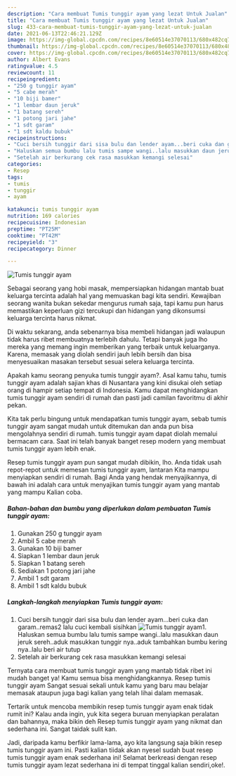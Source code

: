 ```yaml
---
description: "Cara membuat Tumis tunggir ayam yang lezat Untuk Jualan"
title: "Cara membuat Tumis tunggir ayam yang lezat Untuk Jualan"
slug: 433-cara-membuat-tumis-tunggir-ayam-yang-lezat-untuk-jualan
date: 2021-06-13T22:46:21.129Z
image: https://img-global.cpcdn.com/recipes/8e60514e37070113/680x482cq70/tumis-tunggir-ayam-foto-resep-utama.jpg
thumbnail: https://img-global.cpcdn.com/recipes/8e60514e37070113/680x482cq70/tumis-tunggir-ayam-foto-resep-utama.jpg
cover: https://img-global.cpcdn.com/recipes/8e60514e37070113/680x482cq70/tumis-tunggir-ayam-foto-resep-utama.jpg
author: Albert Evans
ratingvalue: 4.5
reviewcount: 11
recipeingredient:
- "250 g tunggir ayam"
- "5 cabe merah"
- "10 biji bamer"
- "1 lembar daun jeruk"
- "1 batang sereh"
- "1 potong jari jahe"
- "1 sdt garam"
- "1 sdt kaldu bubuk"
recipeinstructions:
- "Cuci bersih tunggir dari sisa bulu dan lender ayam...beri cuka dan garam..remas2 lalu cuci kembali sisihkan"
- "Haluskan semua bumbu lalu tumis sampe wangi..lalu masukkan daun jeruk sereh..aduk masukkan tunggir nya..aduk tambahkan bumbu kering nya..lalu beri air tutup"
- "Setelah air berkurang cek rasa masukkan kemangi selesai"
categories:
- Resep
tags:
- tumis
- tunggir
- ayam

katakunci: tumis tunggir ayam 
nutrition: 169 calories
recipecuisine: Indonesian
preptime: "PT25M"
cooktime: "PT42M"
recipeyield: "3"
recipecategory: Dinner

---
```



![Tumis tunggir ayam](https://img-global.cpcdn.com/recipes/8e60514e37070113/680x482cq70/tumis-tunggir-ayam-foto-resep-utama.jpg)

Sebagai seorang yang hobi masak, mempersiapkan hidangan mantab buat keluarga tercinta adalah hal yang memuaskan bagi kita sendiri. Kewajiban seorang  wanita bukan sekedar mengurus rumah saja, tapi kamu pun harus memastikan keperluan gizi tercukupi dan hidangan yang dikonsumsi keluarga tercinta harus nikmat.

Di waktu  sekarang, anda sebenarnya bisa membeli hidangan jadi walaupun tidak harus ribet membuatnya terlebih dahulu. Tetapi banyak juga lho mereka yang memang ingin memberikan yang terbaik untuk keluarganya. Karena, memasak yang diolah sendiri jauh lebih bersih dan bisa menyesuaikan masakan tersebut sesuai selera keluarga tercinta. 



Apakah kamu seorang penyuka tumis tunggir ayam?. Asal kamu tahu, tumis tunggir ayam adalah sajian khas di Nusantara yang kini disukai oleh setiap orang di hampir setiap tempat di Indonesia. Kamu dapat menghidangkan tumis tunggir ayam sendiri di rumah dan pasti jadi camilan favoritmu di akhir pekan.

Kita tak perlu bingung untuk mendapatkan tumis tunggir ayam, sebab tumis tunggir ayam sangat mudah untuk ditemukan dan anda pun bisa mengolahnya sendiri di rumah. tumis tunggir ayam dapat diolah memalui bermacam cara. Saat ini telah banyak banget resep modern yang membuat tumis tunggir ayam lebih enak.

Resep tumis tunggir ayam pun sangat mudah dibikin, lho. Anda tidak usah repot-repot untuk memesan tumis tunggir ayam, lantaran Kita mampu menyiapkan sendiri di rumah. Bagi Anda yang hendak menyajikannya, di bawah ini adalah cara untuk menyajikan tumis tunggir ayam yang mantab yang mampu Kalian coba.

<!--inarticleads1-->

##### Bahan-bahan dan bumbu yang diperlukan dalam pembuatan Tumis tunggir ayam:

1. Gunakan 250 g tunggir ayam
1. Ambil 5 cabe merah
1. Gunakan 10 biji bamer
1. Siapkan 1 lembar daun jeruk
1. Siapkan 1 batang sereh
1. Sediakan 1 potong jari jahe
1. Ambil 1 sdt garam
1. Ambil 1 sdt kaldu bubuk




<!--inarticleads2-->

##### Langkah-langkah menyiapkan Tumis tunggir ayam:

1. Cuci bersih tunggir dari sisa bulu dan lender ayam...beri cuka dan garam..remas2 lalu cuci kembali sisihkan
<img src="https://img-global.cpcdn.com/steps/8cf36db56bbcfd49/160x128cq70/tumis-tunggir-ayam-langkah-memasak-1-foto.jpg" alt="Tumis tunggir ayam">1. Haluskan semua bumbu lalu tumis sampe wangi..lalu masukkan daun jeruk sereh..aduk masukkan tunggir nya..aduk tambahkan bumbu kering nya..lalu beri air tutup
1. Setelah air berkurang cek rasa masukkan kemangi selesai




Ternyata cara membuat tumis tunggir ayam yang mantab tidak ribet ini mudah banget ya! Kamu semua bisa menghidangkannya. Resep tumis tunggir ayam Sangat sesuai sekali untuk kamu yang baru mau belajar memasak ataupun juga bagi kalian yang telah lihai dalam memasak.

Tertarik untuk mencoba membikin resep tumis tunggir ayam enak tidak rumit ini? Kalau anda ingin, yuk kita segera buruan menyiapkan peralatan dan bahannya, maka bikin deh Resep tumis tunggir ayam yang nikmat dan sederhana ini. Sangat taidak sulit kan. 

Jadi, daripada kamu berfikir lama-lama, ayo kita langsung saja bikin resep tumis tunggir ayam ini. Pasti kalian tiidak akan nyesel sudah buat resep tumis tunggir ayam enak sederhana ini! Selamat berkreasi dengan resep tumis tunggir ayam lezat sederhana ini di tempat tinggal kalian sendiri,oke!.

